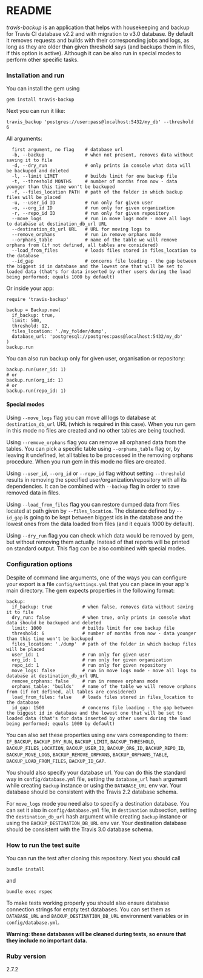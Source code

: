 # README

*travis-backup* is an application that helps with housekeeping and backup for Travis CI database v2.2 and with migration to v3.0 database. By default it removes requests and builds with their corresponding jobs and logs, as long as they are older than given threshold says (and backups them in files, if this option is active). Although it can be also run in special modes to perform other specific tasks.

### Installation and run

You can install the gem using

`gem install travis-backup`

Next you can run it like:

```
travis_backup 'postgres://user:pass@localhost:5432/my_db' --threshold 6
```

All arguments:

```
  first argument, no flag    # database url
  -b, --backup               # when not present, removes data without saving it to file
  -d, --dry_run              # only prints in console what data will be backuped and deleted
  -l, --limit LIMIT          # builds limit for one backup file
  -t, --threshold MONTHS     # number of months from now - data younger than this time won't be backuped
  -f, --files_location PATH  # path of the folder in which backup files will be placed
  -u, --user_id ID           # run only for given user
  -o, --org_id ID            # run only for given organization
  -r, --repo_id ID           # run only for given repository
  --move_logs                # run in move logs mode - move all logs to database at destination_db_url URL
  --destination_db_url URL   # URL for moving logs to
  --remove_orphans           # run in remove orphans mode
  --orphans_table            # name of the table we will remove orphans from (if not defined, all tables are considered)
  --load_from_files          # loads files stored in files_location to the database
  --id_gap                   # concerns file loading - the gap between the biggest id in database and the lowest one that will be set to loaded data (that's for data inserted by other users during the load being performed; equals 1000 by default)
```

Or inside your app:

```
require 'travis-backup'

backup = Backup.new(
  if_backup: true,
  limit: 500,
  threshold: 12,
  files_location: './my_folder/dump',
  database_url: 'postgresql://postgres:pass@localhost:5432/my_db'
)
backup.run
```

You can also run backup only for given user, organisation or repository:

```
backup.run(user_id: 1)
# or
backup.run(org_id: 1)
# or
backup.run(repo_id: 1)
```

#### Special modes

Using `--move_logs` flag you can move all logs to database at `destination_db_url` URL (which is required in this case). When you run gem in this mode no files are created and no other tables are being touched.

Using `--remove_orphans` flag you can remove all orphaned data from the tables. You can pick a specific table using `--orphans_table` flag or, by leaving it undefined, let all tables to be processed in the removing orphans procedure. When you run gem in this mode no files are created.

Using `--user_id`, `--org_id` or `--repo_id` flag without setting `--threshold` results in removing the specified user/organization/repository with all its dependencies. It can be combined with `--backup` flag in order to save removed data in files.

Using `--load_from_files` flag you can restore dumped data from files located at path given by `--files_location`. The distance defined by `--id_gap` is going to be kept between biggest ids in the database and the lowest ones from the data loaded from files (and it equals 1000 by default).

Using `--dry_run` flag you can check which data would be removed by gem, but without removing them actually. Instead of that reports will be printed on standard output. This flag can be also combined with special modes.

### Configuration options

Despite of command line arguments, one of the ways you can configure your export is a file `config/settings.yml` that you can place in your app's main directory. The gem expects properties in the following format:

```
backup:
  if_backup: true           # when false, removes data without saving it to file
  dry_run: false            # when true, only prints in console what data should be backuped and deleted
  limit: 1000               # builds limit for one backup file
  threshold: 6              # number of months from now - data younger than this time won't be backuped
  files_location: './dump'  # path of the folder in which backup files will be placed
  user_id: 1                # run only for given user
  org_id: 1                 # run only for given organization
  repo_id: 1                # run only for given repository
  move_logs: false          # run in move logs mode - move all logs to database at destination_db_url URL
  remove_orphans: false     # run in remove orphans mode
  orphans_table: 'builds'   # name of the table we will remove orphans from (if not defined, all tables are considered)
  load_from_files: false    # loads files stored in files_location to the database
  id_gap: 1500              # concerns file loading - the gap between the biggest id in database and the lowest one that will be set to loaded data (that's for data inserted by other users during the load being performed; equals 1000 by default)
```

You can also set these properties using env vars corresponding to them: `IF_BACKUP`, `BACKUP_DRY_RUN`, `BACKUP_LIMIT`, `BACKUP_THRESHOLD`, `BACKUP_FILES_LOCATION`, `BACKUP_USER_ID`, `BACKUP_ORG_ID`, `BACKUP_REPO_ID`, `BACKUP_MOVE_LOGS`, `BACKUP_REMOVE_ORPHANS`, `BACKUP_ORPHANS_TABLE`, `BACKUP_LOAD_FROM_FILES`, `BACKUP_ID_GAP`.

You should also specify your database url. You can do this the standard way in `config/database.yml` file, setting the `database_url` hash argument while creating `Backup` instance or using the `DATABASE_URL` env var. Your database should be consistent with the Travis 2.2 database schema.

For `move_logs` mode you need also to specify a destination database. You can set it also in `config/database.yml` file, in `destination` subsection, setting the `destination_db_url` hash argument while creating `Backup` instance or using the `BACKUP_DESTINATION_DB_URL` env var. Your destination database should be consistent with the Travis 3.0 database schema.

### How to run the test suite

You can run the test after cloning this repository. Next you should call

```
bundle install
```

and

```
bundle exec rspec
```

To make tests working properly you should also ensure database connection strings for empty test databases. You can set them as `DATABASE_URL` and `BACKUP_DESTINATION_DB_URL` environment variables or in `config/database.yml`.

**Warning: these databases will be cleaned during tests, so ensure that they include no important data.**

### Ruby version

2.7.2
